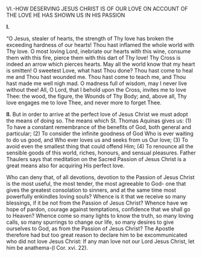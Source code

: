 
VI.-HOW DESERVING JESUS CHRIST IS OF OUR LOVE ON ACCOUNT OF THE LOVE HE HAS SHOWN US IN HIS PASSION

**I\.**

“O Jesus, stealer of hearts, the strength of Thy love has broken the exceeding hardness of our hearts! Thou hast inflamed the whole world with Thy love. O most loving Lord, inebriate our hearts with this wine, consume them with this fire, pierce them with this dart of Thy love! Thy Cross is indeed an arrow which pierces hearts. May all the world know that my heart is smitten! O sweetest Love, what hast Thou done? Thou hast come to heal me and Thou hast wounded me. Thou hast come to teach me, and Thou hast made me well nigh mad. O madness full of wisdom, may I never live without thee! All, O Lord, that I behold upon the Cross, invites me to love Thee: the wood, the figure, the Wounds of Thy Body; and, above all, Thy love engages me to love Thee, and never more to forget Thee.

**II\.** But in order to arrive at the perfect love of Jesus Christ we must adopt the means of doing so. The means which St. Thomas Aquinas gives us: (1) To have a constant remembrance of the benefits of God, both general and particular; (2) To consider the infinite goodness of God Who is ever waiting to do us good, and Who ever loves us and seeks from us Our love; (3) To avoid even the smallest thing that could offend Him; (4) To renounce all the sensible goods of this world, riches, honours, and sensual pleasures. Father Thaulers says that meditation on the Sacred Passion of Jesus Christ is a great means also for acquiring His perfect love.

Who can deny that, of all devotions, devotion to the Passion of Jesus Christ is the most useful, the most tender, the most agreeable to God- one that gives the greatest consolation to sinners, and at the same time most powerfully enkindles loving souls? Whence is it that we receive so many blessings, if it be not from the Passion of Jesus Christ? Whence have we hope of pardon, courage against temptations, confidence that we shall go to Heaven? Whence come so many lights to know the truth, so many loving calls, so many spurrings to change our life, so many desires to give ourselves to God, as from the Passion of Jesus Christ? The Apostle therefore had but too great reason to declare him to be excommunicated who did not love Jesus Christ: If any man love not our Lord Jesus Christ, let him be anathema-(l Cor. xvi. 22).


